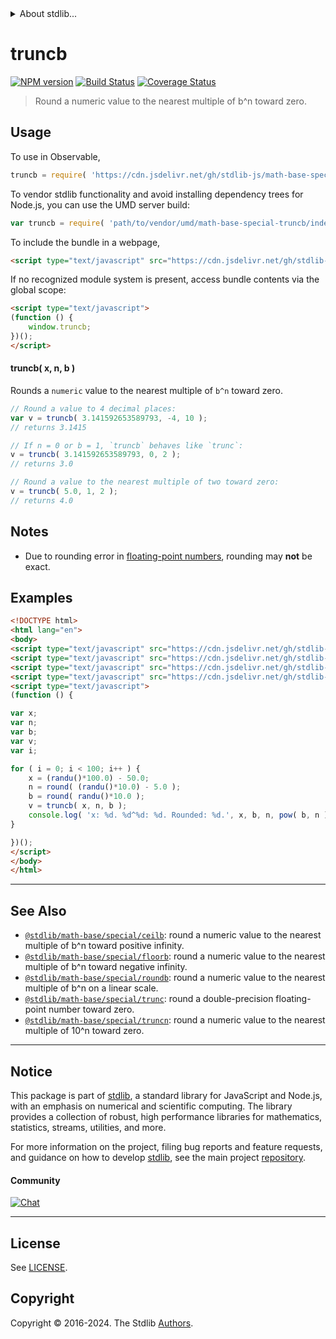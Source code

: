 <!--

@license Apache-2.0

Copyright (c) 2018 The Stdlib Authors.

Licensed under the Apache License, Version 2.0 (the "License");
you may not use this file except in compliance with the License.
You may obtain a copy of the License at

   http://www.apache.org/licenses/LICENSE-2.0

Unless required by applicable law or agreed to in writing, software
distributed under the License is distributed on an "AS IS" BASIS,
WITHOUT WARRANTIES OR CONDITIONS OF ANY KIND, either express or implied.
See the License for the specific language governing permissions and
limitations under the License.

-->


<details>
  <summary>
    About stdlib...
  </summary>
  <p>We believe in a future in which the web is a preferred environment for numerical computation. To help realize this future, we've built stdlib. stdlib is a standard library, with an emphasis on numerical and scientific computation, written in JavaScript (and C) for execution in browsers and in Node.js.</p>
  <p>The library is fully decomposable, being architected in such a way that you can swap out and mix and match APIs and functionality to cater to your exact preferences and use cases.</p>
  <p>When you use stdlib, you can be absolutely certain that you are using the most thorough, rigorous, well-written, studied, documented, tested, measured, and high-quality code out there.</p>
  <p>To join us in bringing numerical computing to the web, get started by checking us out on <a href="https://github.com/stdlib-js/stdlib">GitHub</a>, and please consider <a href="https://opencollective.com/stdlib">financially supporting stdlib</a>. We greatly appreciate your continued support!</p>
</details>

# truncb

[![NPM version][npm-image]][npm-url] [![Build Status][test-image]][test-url] [![Coverage Status][coverage-image]][coverage-url] <!-- [![dependencies][dependencies-image]][dependencies-url] -->

> Round a numeric value to the nearest multiple of b^n toward zero.



<section class="usage">

## Usage

To use in Observable,

```javascript
truncb = require( 'https://cdn.jsdelivr.net/gh/stdlib-js/math-base-special-truncb@v0.3.0-umd/browser.js' )
```

To vendor stdlib functionality and avoid installing dependency trees for Node.js, you can use the UMD server build:

```javascript
var truncb = require( 'path/to/vendor/umd/math-base-special-truncb/index.js' )
```

To include the bundle in a webpage,

```html
<script type="text/javascript" src="https://cdn.jsdelivr.net/gh/stdlib-js/math-base-special-truncb@v0.3.0-umd/browser.js"></script>
```

If no recognized module system is present, access bundle contents via the global scope:

```html
<script type="text/javascript">
(function () {
    window.truncb;
})();
</script>
```

#### truncb( x, n, b )

Rounds a `numeric` value to the nearest multiple of `b^n` toward zero.

```javascript
// Round a value to 4 decimal places:
var v = truncb( 3.141592653589793, -4, 10 );
// returns 3.1415

// If n = 0 or b = 1, `truncb` behaves like `trunc`:
v = truncb( 3.141592653589793, 0, 2 );
// returns 3.0

// Round a value to the nearest multiple of two toward zero:
v = truncb( 5.0, 1, 2 );
// returns 4.0
```

</section>

<!-- /.usage -->

<section class="notes">

## Notes

-   Due to rounding error in [floating-point numbers][ieee754], rounding may **not** be exact.

</section>

<!-- /.notes -->

<section class="examples">

## Examples

<!-- eslint no-undef: "error" -->

```html
<!DOCTYPE html>
<html lang="en">
<body>
<script type="text/javascript" src="https://cdn.jsdelivr.net/gh/stdlib-js/random-base-randu@umd/browser.js"></script>
<script type="text/javascript" src="https://cdn.jsdelivr.net/gh/stdlib-js/math-base-special-round@umd/browser.js"></script>
<script type="text/javascript" src="https://cdn.jsdelivr.net/gh/stdlib-js/math-base-special-pow@umd/browser.js"></script>
<script type="text/javascript" src="https://cdn.jsdelivr.net/gh/stdlib-js/math-base-special-truncb@v0.3.0-umd/browser.js"></script>
<script type="text/javascript">
(function () {

var x;
var n;
var b;
var v;
var i;

for ( i = 0; i < 100; i++ ) {
    x = (randu()*100.0) - 50.0;
    n = round( (randu()*10.0) - 5.0 );
    b = round( randu()*10.0 );
    v = truncb( x, n, b );
    console.log( 'x: %d. %d^%d: %d. Rounded: %d.', x, b, n, pow( b, n ), v );
}

})();
</script>
</body>
</html>
```

</section>

<!-- /.examples -->

<!-- C interface documentation. -->



<!-- Section for related `stdlib` packages. Do not manually edit this section, as it is automatically populated. -->

<section class="related">

* * *

## See Also

-   <span class="package-name">[`@stdlib/math-base/special/ceilb`][@stdlib/math/base/special/ceilb]</span><span class="delimiter">: </span><span class="description">round a numeric value to the nearest multiple of b^n toward positive infinity.</span>
-   <span class="package-name">[`@stdlib/math-base/special/floorb`][@stdlib/math/base/special/floorb]</span><span class="delimiter">: </span><span class="description">round a numeric value to the nearest multiple of b^n toward negative infinity.</span>
-   <span class="package-name">[`@stdlib/math-base/special/roundb`][@stdlib/math/base/special/roundb]</span><span class="delimiter">: </span><span class="description">round a numeric value to the nearest multiple of b^n on a linear scale.</span>
-   <span class="package-name">[`@stdlib/math-base/special/trunc`][@stdlib/math/base/special/trunc]</span><span class="delimiter">: </span><span class="description">round a double-precision floating-point number toward zero.</span>
-   <span class="package-name">[`@stdlib/math-base/special/truncn`][@stdlib/math/base/special/truncn]</span><span class="delimiter">: </span><span class="description">round a numeric value to the nearest multiple of 10^n toward zero.</span>

</section>

<!-- /.related -->

<!-- Section for all links. Make sure to keep an empty line after the `section` element and another before the `/section` close. -->


<section class="main-repo" >

* * *

## Notice

This package is part of [stdlib][stdlib], a standard library for JavaScript and Node.js, with an emphasis on numerical and scientific computing. The library provides a collection of robust, high performance libraries for mathematics, statistics, streams, utilities, and more.

For more information on the project, filing bug reports and feature requests, and guidance on how to develop [stdlib][stdlib], see the main project [repository][stdlib].

#### Community

[![Chat][chat-image]][chat-url]

---

## License

See [LICENSE][stdlib-license].


## Copyright

Copyright &copy; 2016-2024. The Stdlib [Authors][stdlib-authors].

</section>

<!-- /.stdlib -->

<!-- Section for all links. Make sure to keep an empty line after the `section` element and another before the `/section` close. -->

<section class="links">

[npm-image]: http://img.shields.io/npm/v/@stdlib/math-base-special-truncb.svg
[npm-url]: https://npmjs.org/package/@stdlib/math-base-special-truncb

[test-image]: https://github.com/stdlib-js/math-base-special-truncb/actions/workflows/test.yml/badge.svg?branch=v0.3.0
[test-url]: https://github.com/stdlib-js/math-base-special-truncb/actions/workflows/test.yml?query=branch:v0.3.0

[coverage-image]: https://img.shields.io/codecov/c/github/stdlib-js/math-base-special-truncb/main.svg
[coverage-url]: https://codecov.io/github/stdlib-js/math-base-special-truncb?branch=main

<!--

[dependencies-image]: https://img.shields.io/david/stdlib-js/math-base-special-truncb.svg
[dependencies-url]: https://david-dm.org/stdlib-js/math-base-special-truncb/main

-->

[chat-image]: https://img.shields.io/gitter/room/stdlib-js/stdlib.svg
[chat-url]: https://app.gitter.im/#/room/#stdlib-js_stdlib:gitter.im

[stdlib]: https://github.com/stdlib-js/stdlib

[stdlib-authors]: https://github.com/stdlib-js/stdlib/graphs/contributors

[umd]: https://github.com/umdjs/umd
[es-module]: https://developer.mozilla.org/en-US/docs/Web/JavaScript/Guide/Modules

[deno-url]: https://github.com/stdlib-js/math-base-special-truncb/tree/deno
[deno-readme]: https://github.com/stdlib-js/math-base-special-truncb/blob/deno/README.md
[umd-url]: https://github.com/stdlib-js/math-base-special-truncb/tree/umd
[umd-readme]: https://github.com/stdlib-js/math-base-special-truncb/blob/umd/README.md
[esm-url]: https://github.com/stdlib-js/math-base-special-truncb/tree/esm
[esm-readme]: https://github.com/stdlib-js/math-base-special-truncb/blob/esm/README.md
[branches-url]: https://github.com/stdlib-js/math-base-special-truncb/blob/main/branches.md

[stdlib-license]: https://raw.githubusercontent.com/stdlib-js/math-base-special-truncb/main/LICENSE

[ieee754]: https://en.wikipedia.org/wiki/IEEE_754-1985

<!-- <related-links> -->

[@stdlib/math/base/special/ceilb]: https://github.com/stdlib-js/math-base-special-ceilb/tree/umd

[@stdlib/math/base/special/floorb]: https://github.com/stdlib-js/math-base-special-floorb/tree/umd

[@stdlib/math/base/special/roundb]: https://github.com/stdlib-js/math-base-special-roundb/tree/umd

[@stdlib/math/base/special/trunc]: https://github.com/stdlib-js/math-base-special-trunc/tree/umd

[@stdlib/math/base/special/truncn]: https://github.com/stdlib-js/math-base-special-truncn/tree/umd

<!-- </related-links> -->

</section>

<!-- /.links -->
